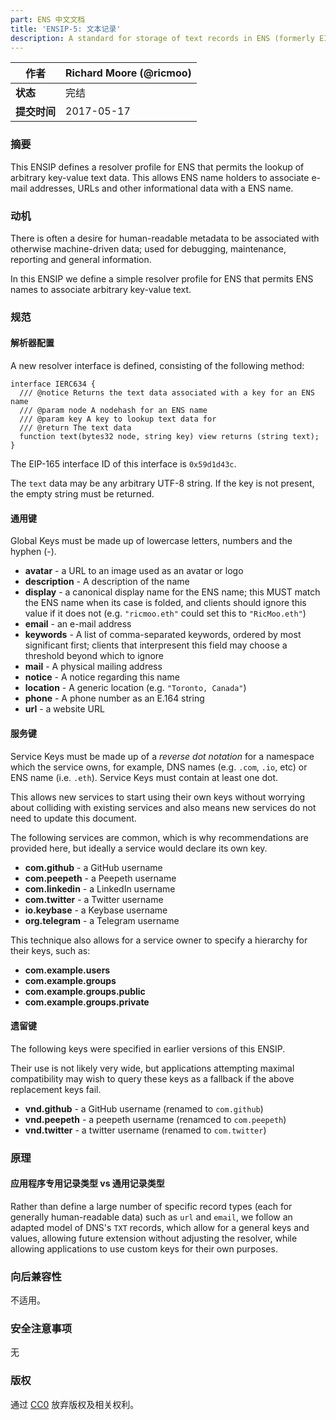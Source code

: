 ```yaml
---
part: ENS 中文文档
title: 'ENSIP-5: 文本记录'
description: A standard for storage of text records in ENS (formerly EIP-634).
---
```


| **作者**    | Richard Moore (@ricmoo) |
| ------------- | ----------------------- |
| **状态**    | 完结                   |
| **提交时间** | 2017-05-17              |

### 摘要

This ENSIP defines a resolver profile for ENS that permits the lookup of arbitrary key-value text data. This allows ENS name holders to associate e-mail addresses, URLs and other informational data with a ENS name.

### 动机

There is often a desire for human-readable metadata to be associated with otherwise machine-driven data; used for debugging, maintenance, reporting and general information.

In this ENSIP we define a simple resolver profile for ENS that permits ENS names to associate arbitrary key-value text.

### 规范

#### 解析器配置

A new resolver interface is defined, consisting of the following method:

```solidity
interface IERC634 {
  /// @notice Returns the text data associated with a key for an ENS name
  /// @param node A nodehash for an ENS name
  /// @param key A key to lookup text data for
  /// @return The text data
  function text(bytes32 node, string key) view returns (string text);
}
```

The EIP-165 interface ID of this interface is `0x59d1d43c`.

The `text` data may be any arbitrary UTF-8 string. If the key is not present, the empty string must be returned.

#### 通用键

Global Keys must be made up of lowercase letters, numbers and the hyphen (-).

* **avatar** - a URL to an image used as an avatar or logo
* **description** - A description of the name
* **display** - a canonical display name for the ENS name; this MUST match the ENS name when its case is folded, and clients should ignore this value if it does not (e.g. `"ricmoo.eth"` could set this to `"RicMoo.eth"`)
* **email** - an e-mail address
* **keywords** - A list of comma-separated keywords, ordered by most significant first; clients that interpresent this field may choose a threshold beyond which to ignore
* **mail** - A physical mailing address
* **notice** - A notice regarding this name
* **location** - A generic location (e.g. `"Toronto, Canada"`)
* **phone** - A phone number as an E.164 string
* **url** - a website URL

#### 服务键

Service Keys must be made up of a _reverse dot notation_ for a namespace which the service owns, for example, DNS names (e.g. `.com`, `.io`, etc) or ENS name (i.e. `.eth`). Service Keys must contain at least one dot.

This allows new services to start using their own keys without worrying about colliding with existing services and also means new services do not need to update this document.

The following services are common, which is why recommendations are provided here, but ideally a service would declare its own key.

* **com.github** - a GitHub username
* **com.peepeth** - a Peepeth username
* **com.linkedin** - a LinkedIn username
* **com.twitter** - a Twitter username
* **io.keybase** - a Keybase username
* **org.telegram** - a Telegram username

This technique also allows for a service owner to specify a hierarchy for their keys, such as:

* **com.example.users**
* **com.example.groups**
* **com.example.groups.public**
* **com.example.groups.private**

#### 遗留键

The following keys were specified in earlier versions of this ENSIP.

Their use is not likely very wide, but applications attempting maximal compatibility may wish to query these keys as a fallback if the above replacement keys fail.

* **vnd.github** - a GitHub username (renamed to `com.github`)
* **vnd.peepeth** - a peepeth username (renamced to `com.peepeth`)
* **vnd.twitter** - a twitter username (renamed to `com.twitter`)

### 原理

#### 应用程序专用记录类型 vs 通用记录类型


Rather than define a large number of specific record types (each for generally human-readable data) such as `url` and `email`, we follow an adapted model of DNS's `TXT` records, which allow for a general keys and values, allowing future extension without adjusting the resolver, while allowing applications to use custom keys for their own purposes.

### 向后兼容性

不适用。

### 安全注意事项

无

### 版权

通过 [CC0](https://creativecommons.org/publicdomain/zero/1.0/) 放弃版权及相关权利。
